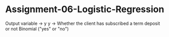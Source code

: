 # Assignment-06-Logistic-Regression
Output variable -> y y -> Whether the client has subscribed a term deposit or not  Binomial ("yes" or "no")
